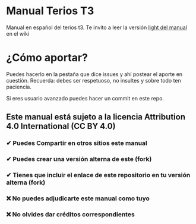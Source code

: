# Manual Terios T3
Manual en español del terios t3. Te invito a leer la versión [light del manual](https://github.com/sutherland007/manual-terios-t3/wiki) en el wiki

# ¿Cómo aportar?
Puedes hacerlo en la pestaña que dice issues y ahí postear el aporte en cuestión.
Recuerda: debes ser respetuoso, no insultes y sobre todo ten paciencia.

Si eres usuario avanzado puedes hacer un commit en este repo.

## Este manual está sujeto a la licencia Attribution 4.0 International (CC BY 4.0)
### ✔ Puedes Compartir en otros sitios este manual
### ✔ Puedes crear una versión alterna de este (fork)
### ✔ Tienes que incluir el enlace de este repositorio en tu versión alterna (fork)

### ❌ No puedes adjudicarte este manual como tuyo
### ❌ No olvides dar créditos correspondientes
